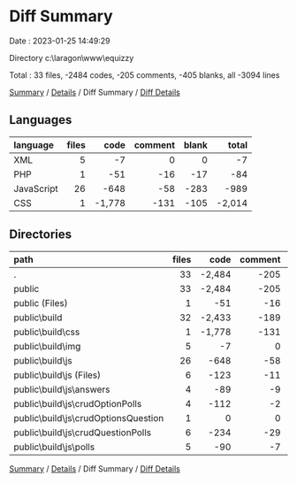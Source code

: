 # Diff Summary

Date : 2023-01-25 14:49:29

Directory c:\\laragon\\www\\equizzy

Total : 33 files,  -2484 codes, -205 comments, -405 blanks, all -3094 lines

[Summary](results.md) / [Details](details.md) / Diff Summary / [Diff Details](diff-details.md)

## Languages
| language | files | code | comment | blank | total |
| :--- | ---: | ---: | ---: | ---: | ---: |
| XML | 5 | -7 | 0 | 0 | -7 |
| PHP | 1 | -51 | -16 | -17 | -84 |
| JavaScript | 26 | -648 | -58 | -283 | -989 |
| CSS | 1 | -1,778 | -131 | -105 | -2,014 |

## Directories
| path | files | code | comment | blank | total |
| :--- | ---: | ---: | ---: | ---: | ---: |
| . | 33 | -2,484 | -205 | -405 | -3,094 |
| public | 33 | -2,484 | -205 | -405 | -3,094 |
| public (Files) | 1 | -51 | -16 | -17 | -84 |
| public\\build | 32 | -2,433 | -189 | -388 | -3,010 |
| public\\build\\css | 1 | -1,778 | -131 | -105 | -2,014 |
| public\\build\\img | 5 | -7 | 0 | 0 | -7 |
| public\\build\\js | 26 | -648 | -58 | -283 | -989 |
| public\\build\\js (Files) | 6 | -123 | -11 | -37 | -171 |
| public\\build\\js\\answers | 4 | -89 | -9 | -43 | -141 |
| public\\build\\js\\crudOptionPolls | 4 | -112 | -2 | -47 | -161 |
| public\\build\\js\\crudOptionsQuestion | 1 | 0 | 0 | -1 | -1 |
| public\\build\\js\\crudQuestionPolls | 6 | -234 | -29 | -109 | -372 |
| public\\build\\js\\polls | 5 | -90 | -7 | -46 | -143 |

[Summary](results.md) / [Details](details.md) / Diff Summary / [Diff Details](diff-details.md)